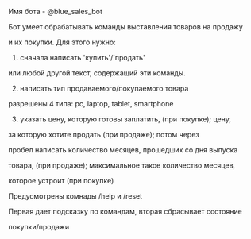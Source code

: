 Имя бота - @blue_sales_bot  

Бот умеет обрабатывать команды выставления товаров на продажу  

и их покупки. Для этого нужно:

1) сначала написать 'купить'/'продать'  

или любой другой текст, содержащий эти команды.  

2) написать тип продаваемого/покупаемого товара  

разрешены 4 типа: pc, laptop, tablet, smartphone  

3) указать цену, которую готовы заплатить, (при покупке); цену,  

за которую хотите продать (при продаже); потом через  

пробел написать количество месяцев, прошедших со дня выпуска  

товара, (при продаже); максимальное такое количество месяцев,  

которое устроит (при покупке)

Предусмотрены комнады /help и /reset  

Первая дает подсказку по командам, вторая сбрасывает состояние  

покупки/продажи